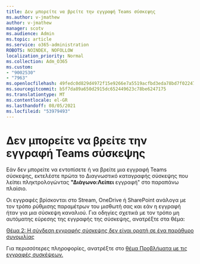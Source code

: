 ```yaml
---
title: Δεν μπορείτε να βρείτε την εγγραφή Teams σύσκεψης
ms.author: v-jmathew
author: v-jmathew
manager: scotv
ms.audience: Admin
ms.topic: article
ms.service: o365-administration
ROBOTS: NOINDEX, NOFOLLOW
localization_priority: Normal
ms.collection: Adm_O365
ms.custom:
- "9002530"
- "7963"
ms.openlocfilehash: 49fedc0d829d4972f15e9266e7a5519acfbd3eda78bd7f022477060523b9afd3
ms.sourcegitcommit: b5f7da89a650d2915dc652449623c78be6247175
ms.translationtype: MT
ms.contentlocale: el-GR
ms.lasthandoff: 08/05/2021
ms.locfileid: "53979493"
---
```

# <a name="cant-find-the-teams-meeting-recording"></a>Δεν μπορείτε να βρείτε την εγγραφή Teams σύσκεψης

Εάν δεν μπορείτε να εντοπίσετε ή να βρείτε μια εγγραφή Teams σύσκεψης, εκτελέστε πρώτα το Διαγνωστικό καταγραφής σύσκεψης που λείπει πληκτρολογώντας **"Διάγωνο:Λείπει** εγγραφή" στο παραπάνω πλαίσιο. 

Οι εγγραφές βρίσκονται στο Stream, OneDrive ή SharePoint ανάλογα με τον τρόπο ρύθμισης παραμέτρων του μισθωτή σας και εάν η εγγραφή ήταν για μια σύσκεψη καναλιού. Για οδηγίες σχετικά με τον τρόπο μη αυτόματης εύρεσης της εγγραφής της σύσκεψης, ανατρέξτε στα θέμα: 

[Θέμα 2: Η σύνδεση εγγραφής σύσκεψης δεν είναι ορατή σε ένα παράθυρο συνομιλίας](/microsoftteams/troubleshoot/meetings/troubleshoot-meeting-recording-issues#issue-2-the-meeting-recording-link-isnt-visible-in-a-chat-window)

Για περισσότερες πληροφορίες, ανατρέξτε στο [θέμα Προβλήματα με τις εγγραφές συσκέψεων.](/microsoftteams/troubleshoot/meetings/troubleshoot-meeting-recording-issues)

